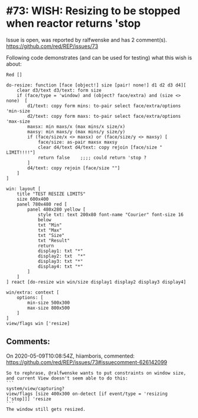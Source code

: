 
#73: WISH: Resizing to be stopped when reactor returns 'stop 
================================================================================
Issue is open, was reported by ralfwenske and has 2 comment(s).
<https://github.com/red/REP/issues/73>

Following code demonstrates (and can be used for testing) what this wish is about:
```
Red []

do-resize: function [face [object!] size [pair! none!] d1 d2 d3 d4][
    clear d3/text d3/text: form size 
    if (face/type = 'window) and (object? face/extra) and (size <> none)  [
        d1/text: copy form mins: to-pair select face/extra/options 'min-size
        d2/text: copy form maxs: to-pair select face/extra/options 'max-size
        maxsx: min maxs/x (max mins/x size/x)
        maxsy: min maxs/y (max mins/y size/y)
        if (face/size/x <> maxsx) or (face/size/y <> maxsy) [
            face/size: as-pair maxsx maxsy
            clear d4/text d4/text: copy rejoin [face/size " LIMIT!!!!"]
            return false    ;;;; could return 'stop ?
        ]
        d4/text: copy rejoin [face/size ""]
    ]
]

win: layout [
    title "TEST RESIZE LIMITS"
    size 600x400 
    panel 780x480 red [
        panel 480x280 yellow [
            style txt: text 200x80 font-name "Courier" font-size 16
            below
            txt "Min"
            txt "Max"
            txt "Size"
            txt "Result"
            return
            display1: txt "*"
            display2: txt  "*"
            display3: txt "*"
            display4: txt "*"
        ]
    ]
] react [do-resize win win/size display1 display2 display3 display4]

win/extra: context [
    options: [
        min-size 500x300 
        max-size 800x500
    ]
]
view/flags win ['resize]
```


Comments:
--------------------------------------------------------------------------------

On 2020-05-09T10:08:54Z, hiiamboris, commented:
<https://github.com/red/REP/issues/73#issuecomment-626142099>

    So to rephrase, @ralfwenske wants to put constraints on window size, and current View doesn't seem able to do this:
    ```
    system/view/capturing?
    view/flags [size 400x300 on-detect [if event/type = 'resizing ['stop]]] 'resize
    ```
    The window still gets resized.

